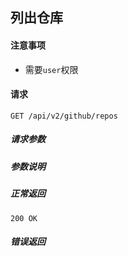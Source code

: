 ## 列出仓库

#### 注意事项

- 需要`user`权限

#### 请求

```
GET /api/v2/github/repos
```

##### 请求参数


##### 参数说明

##### 正常返回

```
200 OK
```

##### 错误返回
